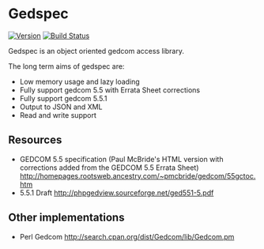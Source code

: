 # Gedspec

[![Version](http://img.shields.io/gem/v/gedspec.svg?style=flat)](https://rubygems.org/gems/gedspec)
[![Build Status](http://img.shields.io/travis/infused/gedspec/master.svg?style=flat)](http://travis-ci.com/infused/gedspec)

Gedspec is an object oriented gedcom access library.  

The long term aims of gedspec are:

  - Low memory usage and lazy loading
  - Fully support gedcom 5.5 with Errata Sheet corrections
  - Fully support gedcom 5.5.1
  - Output to JSON and XML
  - Read and write support

## Resources

  - GEDCOM 5.5 specification (Paul McBride's HTML version with corrections added from the GEDCOM 5.5 Errata Sheet)
    http://homepages.rootsweb.ancestry.com/~pmcbride/gedcom/55gctoc.htm
  - 5.5.1 Draft
    http://phpgedview.sourceforge.net/ged551-5.pdf

## Other implementations

  - Perl Gedcom
    http://search.cpan.org/dist/Gedcom/lib/Gedcom.pm
